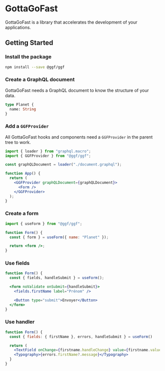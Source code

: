 # GottaGoFast

GottaGoFast is a library that accelerates the development of your applications.

## Getting Started

### Install the package

```sh
npm install --save @ggf/ggf
```

### Create a GraphQL document

GottaGoFast needs a GraphQL document to know the structure of your data.

```graphql
type Planet {
  name: String
}
```

### Add a `GGFProvider`

All GottaGoFast hooks and components need a `GGFProvider` in the parent tree to work.

```jsx
import { loader } from "graphql.macro";
import { GGFProvider } from "@ggf/ggf";

const graphQLDocument = loader("./document.graphql");

function App() {
  return (
    <GGFProvider graphQLDocument={graphQLDocument}>
      <Form />
    </GGFProvider>
  );
}
```

### Create a form

```jsx
import { useForm } from "@ggf/ggf";

function Form() {
  const { form } = useForm({ name: "Planet" });

  return <form />;
}
```

### Use fields

```jsx
function Form() {
  const { fields, handleSubmit } = useForm();

  <form noValidate onSubmit={handleSubmit}>
    <fields.firstName label="Prénom" />

    <Button type="submit">Envoyer</Button>
  </form>
}  
```

### Use  handler
```jsx
function Form() {
  const { fields: { firstName }, errors, handleSubmit } = useForm()

  return (
    <TextField onChange={firstname.handleChange} value={firstname.value} />
    <Typography>{errors.firstName?.message}</Typography>
  }
}
```
